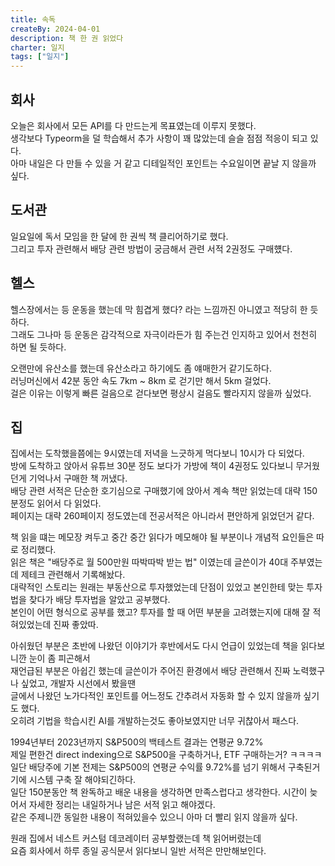 ```yaml
---
title: 속독
createBy: 2024-04-01
description: 책 한 권 읽었다
charter: 일지
tags: ["일지"]
---
```


## 회사

오늘은 회사에서 모든 API를 다 만드는게 목표였는데 이루지 못했다.  
생각보다 Typeorm을 덜 학습해서 추가 사항이 꽤 많았는데 슬슬 점점 적응이 되고 있다.  
아마 내일은 다 만들 수 있을 거 같고 디테일적인 포인트는 수요일이면 끝날 지 않을까 싶다.

## 도서관

일요일에 독서 모임을 한 달에 한 권씩 책 클리어하기로 했다.  
그리고 투자 관련해서 배당 관련 방법이 궁금해서 관련 서적 2권정도 구매헀다.

## 헬스

헬스장에서는 등 운동을 했는데 막 힘겹게 했다? 라는 느낌까진 아니였고 적당히 한 듯하다.  
그래도 그나마 등 운동은 감각적으로 자극이라든가 힘 주는건 인지하고 있어서 천천히 하면 될 듯하다.

오랜만에 유산소를 했는데 유산소라고 하기에도 좀 얘매한거 같기도하다.  
러닝머신에서 42분 동안 속도 7km ~ 8km 로 걷기만 해서 5km 걸었다.  
걸은 이유는 이렇게 빠른 걸음으로 걷다보면 평상시 걸음도 빨라지지 않을까 싶었다.

## 집

집에서는 도착했을쯤에는 9시였는데 저녁을 느긋하게 먹다보니 10시가 다 되었다.  
방에 도착하고 앉아서 유튜브 30분 정도 보다가 가방에 책이 4권정도 있다보니 무거웠던게 기억나서 구매한 책 꺼냈다.  
배당 관련 서적은 단순한 호기심으로 구매했기에 앉아서 계속 책만 읽었는데 대략 150분정도 읽어서 다 읽었다.  
페이지는 대략 260페이지 정도였는데 전공서적은 아니라서 편안하게 읽었던거 같다.

책 읽을 떄는 메모장 켜두고 중간 중간 읽다가 메모해야 될 부분이나 개념적 요인들은 따로 정리했다.  
읽은 책은 "배당주로 월 500만원 따박따박 받는 법" 이였는데 글쓴이가 40대 주부였는데 제테크 관련해서 기록해놨다.  
대략적인 스토리는 원래는 부동산으로 투자했었는데 단점이 있었고 본인한테 맞는 투자법을 찾다가 배당 투자법을 알았고 공부했다.  
본인이 어떤 형식으로 공부를 했고? 투자를 할 때 어떤 부분을 고려했는지에 대해 잘 적혀있었는데 진짜 좋았따.

아쉬웠던 부분은 초반에 나왔던 이야기가 후반에서도 다시 언급이 있었는데 책을 읽다보니깐 눈이 좀 피곤해서  
재언급된 부분은 아쉽긴 했는데 글쓴이가 주어진 환경에서 배당 관련해서 진짜 노력했구나 싶었고, 개발자 시선에서 봤을땐  
글에서 나왔던 노가다적인 포인트를 어느정도 간추려서 자동화 할 수 있지 않을까 싶기도 했다.  
오히려 기법을 학습시킨 AI를 개발하는것도 좋아보였지만 너무 귀찮아서 패스다.

1994년부터 2023년까지 S&P500의 백테스트 결과는 연평균 9.72%  
제일 편한건 direct indexing으로 S&P500을 구축하거나, ETF 구매하는거? ㅋㅋㅋㅋ  
일단 배당주에 기본 전제는 S&P500의 연평균 수익률 9.72%를 넘기 위해서 구축된거기에 시스템 구축 잘 해야되긴하다.  
일단 150분동안 책 완독하고 배운 내용을 생각하면 만족스럽다고 생각한다. 시간이 늦어서 자세한 정리는 내일하거나 남은 서적 읽고 해야겠다.  
같은 주제니깐 동일한 내용이 적혀있을수 있으니 아마 더 빨리 읽지 않을까 싶다.

원래 집에서 네스트 커스텀 데코레이터 공부할랬는데 책 읽어버렸는데  
요즘 회사에서 하루 종일 공식문서 읽다보니 일반 서적은 만만해보인다.
